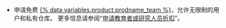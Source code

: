 - 申请免费 [{% data variables.product.prodname_team %}](/articles/github-s-products)，允许无限制的用户和私有仓库。 更多信息请参阅“[申请教育者或研究人员折扣](/articles/applying-for-an-educator-or-researcher-discount)”。
